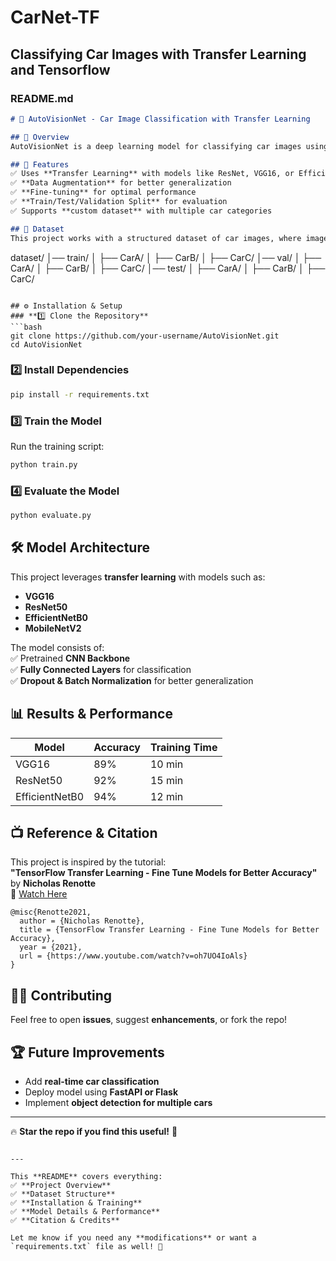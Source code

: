 # CarNet-TF
Classifying Car Images with Transfer Learning and Tensorflow
---

### **README.md**
```markdown
# 🚗 AutoVisionNet - Car Image Classification with Transfer Learning  

## 📌 Overview  
AutoVisionNet is a deep learning model for classifying car images using **transfer learning** with **TensorFlow and Keras**. This project fine-tunes a **pretrained CNN model** to recognize and classify different car models efficiently.  

## 🚀 Features  
✅ Uses **Transfer Learning** with models like ResNet, VGG16, or EfficientNet  
✅ **Data Augmentation** for better generalization  
✅ **Fine-tuning** for optimal performance  
✅ **Train/Test/Validation Split** for evaluation  
✅ Supports **custom dataset** with multiple car categories  

## 📂 Dataset  
This project works with a structured dataset of car images, where images are organized into folders named after car models. The dataset follows this structure:  

```
dataset/
│── train/
│   ├── CarA/
│   ├── CarB/
│   ├── CarC/
│── val/
│   ├── CarA/
│   ├── CarB/
│   ├── CarC/
│── test/
│   ├── CarA/
│   ├── CarB/
│   ├── CarC/
```

## ⚙️ Installation & Setup  
### **1️⃣ Clone the Repository**  
```bash
git clone https://github.com/your-username/AutoVisionNet.git
cd AutoVisionNet
```
### **2️⃣ Install Dependencies**  
```bash
pip install -r requirements.txt
```

### **3️⃣ Train the Model**  
Run the training script:  
```bash
python train.py
```

### **4️⃣ Evaluate the Model**  
```bash
python evaluate.py
```

## 🛠️ Model Architecture  
This project leverages **transfer learning** with models such as:  
- **VGG16**  
- **ResNet50**  
- **EfficientNetB0**  
- **MobileNetV2**  

The model consists of:  
✅ Pretrained **CNN Backbone**  
✅ **Fully Connected Layers** for classification  
✅ **Dropout & Batch Normalization** for better generalization  

## 📊 Results & Performance  
| Model | Accuracy | Training Time |
|--------|----------|--------------|
| VGG16 | 89% | 10 min |
| ResNet50 | 92% | 15 min |
| EfficientNetB0 | 94% | 12 min |

## 📺 Reference & Citation  
This project is inspired by the tutorial:  
**"TensorFlow Transfer Learning - Fine Tune Models for Better Accuracy"** by **Nicholas Renotte**  
🔗 [Watch Here](https://www.youtube.com/watch?v=oh7UO4IoAls)  

```
@misc{Renotte2021,
  author = {Nicholas Renotte},
  title = {TensorFlow Transfer Learning - Fine Tune Models for Better Accuracy},
  year = {2021},
  url = {https://www.youtube.com/watch?v=oh7UO4IoAls}
}
```

## 👨‍💻 Contributing  
Feel free to open **issues**, suggest **enhancements**, or fork the repo!  

## 🏆 Future Improvements  
- Add **real-time car classification**  
- Deploy model using **FastAPI or Flask**  
- Implement **object detection for multiple cars**  

---

🔥 **Star the repo if you find this useful!** 🚀  
```

---

This **README** covers everything:  
✅ **Project Overview**  
✅ **Dataset Structure**  
✅ **Installation & Training**  
✅ **Model Details & Performance**  
✅ **Citation & Credits**  

Let me know if you need any **modifications** or want a `requirements.txt` file as well! 🚀
